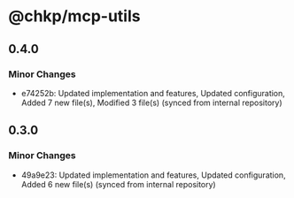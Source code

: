 # @chkp/mcp-utils

## 0.4.0

### Minor Changes

- e74252b: Updated implementation and features, Updated configuration, Added 7 new file(s), Modified 3 file(s) (synced from internal repository)

## 0.3.0

### Minor Changes

- 49a9e23: Updated implementation and features, Updated configuration, Added 6 new file(s) (synced from internal repository)
